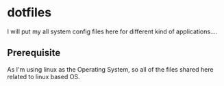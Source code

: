 # dotfiles

I will put my all system config files here for different kind of applications.... 


## Prerequisite

As I'm using linux as the Operating System, so all of the files shared here related to linux based OS. 
